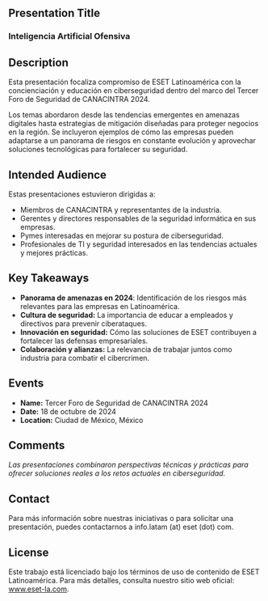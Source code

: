 ## Presentation Title
### Inteligencia Artificial Ofensiva

## Description
Esta presentación focaliza compromiso de ESET Latinoamérica con la concienciación y educación en ciberseguridad dentro del marco del Tercer Foro de Seguridad de CANACINTRA 2024. 

Los temas abordaron desde las tendencias emergentes en amenazas digitales hasta estrategias de mitigación diseñadas para proteger negocios en la región. Se incluyeron ejemplos de cómo las empresas pueden adaptarse a un panorama de riesgos en constante evolución y aprovechar soluciones tecnológicas para fortalecer su seguridad.
 
## Intended Audience
Estas presentaciones estuvieron dirigidas a:

- Miembros de CANACINTRA y representantes de la industria.
- Gerentes y directores responsables de la seguridad informática en sus empresas.
- Pymes interesadas en mejorar su postura de ciberseguridad.
- Profesionales de TI y seguridad interesados en las tendencias actuales y mejores prácticas.

## Key Takeaways
- **Panorama de amenazas en 2024**: Identificación de los riesgos más relevantes para las empresas en Latinoamérica.
- **Cultura de seguridad:** La importancia de educar a empleados y directivos para prevenir ciberataques.
- **Innovación en seguridad:** Cómo las soluciones de ESET contribuyen a fortalecer las defensas empresariales.
- **Colaboración y alianzas:** La relevancia de trabajar juntos como industria para combatir el cibercrimen.

## Events
- **Name:** Tercer Foro de Seguridad de CANACINTRA 2024
- **Date:** 18 de octubre de 2024
- **Location:** Ciudad de México, México

## Comments
_Las presentaciones combinaron perspectivas técnicas y prácticas para ofrecer soluciones reales a los retos actuales en ciberseguridad._

## Contact
Para más información sobre nuestras iniciativas o para solicitar una presentación, puedes contactarnos a info.latam (at) eset (dot) com.

## License
Este trabajo está licenciado bajo los términos de uso de contenido de ESET Latinoamérica. Para más detalles, consulta nuestro sitio web oficial: www.eset-la.com.
